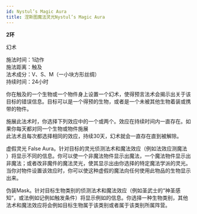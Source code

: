 ```yaml
---
id: Nystul’s Magic Aura
title: 涅斯图魔法灵光Nystul’s Magic Aura
---
```


**2环**

幻术

施法时间：1动作  
施法距离：触及  
法术成分：V、S、M（一小块方形丝绸）  
持续时间：24小时  



你在触及的一个生物或一个物件身上设置一个幻术，使得预言法术会揭示出关于该目标的错误信息。目标可以是一个得预的生物，或者是一个未被其他生物着装或携带的物件。


施展此法术时，你选择下列效应中的一个或两个。效应在持续时间内一直存在。如果你每天都对同一个生物或物件施展  
此法术且每次都选择相同的效应，持续30天，幻术就会一直存在直到被解除。

虚假灵光
False Aura。针对目标的灵光侦测法术和魔法效应（例如法效应测魔法
）将显示不同的信息。你可以使一个非魔法物件显示出魔法，一个魔法物件显示出非魔法；或者改非魔件的魔法灵光，使其显示出由你选择的特定魔法学派的灵光。
当你对物件设置该效应时，你可以使这种虚假的魔法向任何使用此物品的生物显示出来。


伪装Mask。针对目标生物类别的侦测法术和魔法效应（例如圣武士的“神圣感知”，或法例如记例如触发条件）将显示例如的信息。你选择一种生物类别，其他法术和魔法效应将会例如目标生物属于该类别或者属于该类别所属阵营。
